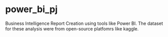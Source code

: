 # power_bi_pj
Business Intelligence Report Creation using tools like Power BI. The dataset for these analysis were from open-source platfomrs like kaggle.
